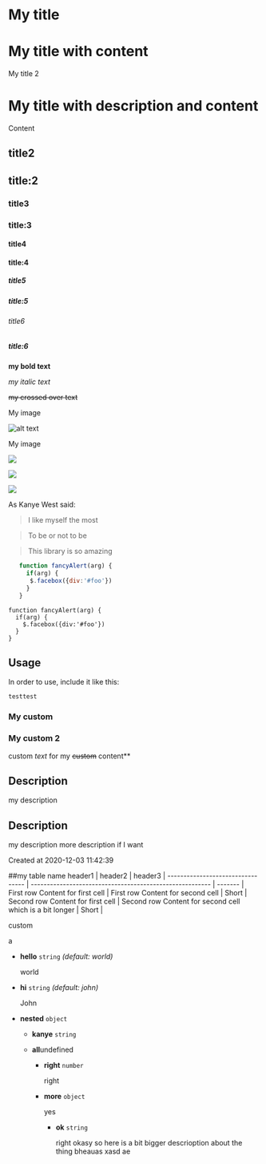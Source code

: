 # My title

# My title with content
My title 2

# My title with description and content
Content

## title2

## title:2

### title3

### title:3

#### title4

#### title:4

##### title5

##### title:5

###### title6

##### title:6

**my bold text**

*my italic text*

~~my crossed over text~~

My image

![alt text](https://picsum.photos/200/300)

My image

![](https://picsum.photos/200/300)


![](https://picsum.photos/200/300)


![](https://picsum.photos/200/300)

As Kanye West said:
> I like myself the most

> To be or not to be

> This library is so amazing

```javascript
   function fancyAlert(arg) {
     if(arg) {
      $.facebox({div:'#foo'})
     }
   }
```

```
function fancyAlert(arg) {
  if(arg) {
    $.facebox({div:'#foo'})
  }
}
```

## Usage
In order to use, include it like this:
```
testtest
```

### My custom

### My custom 2
custom *text* for my ~~custom~~ content**

## Description
my description

## Description
my description
more description if I want

Created at
2020-12-03 11:42:39

##my table name
header1                           | header2                                                  | header3 | 
--------------------------------- | -------------------------------------------------------- | ------- | 
First row Content for first cell  | First row Content for second cell                        | Short   | 
Second row Content for first cell | Second row Content for second cell which is a bit longer | Short   | 

custom

a
- **hello** `string` *(default: world)*

  world

- **hi** `string` *(default: john)*

  John

- **nested** `object`

  - **kanye** `string`

  - **all**undefined

    - **right** `number`

      right

    - **more** `object`

      yes

      - **ok** `string`

        right okasy so here is a bit bigger descrioption about the thing
bheauas xasd ae


